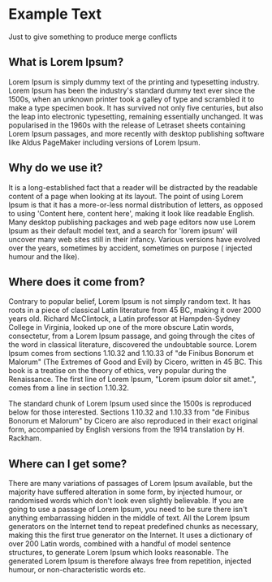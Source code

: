 # Example Text

Just to give something to produce merge conflicts

## What is Lorem Ipsum?

Lorem Ipsum is simply dummy text of the printing and typesetting industry. Lorem Ipsum has been the industry's standard
dummy text ever since the 1500s, when an unknown printer took a galley of type and scrambled it to make a type specimen
book. It has survived not only five centuries, but also the leap into electronic typesetting, remaining essentially
unchanged. It was popularised in the 1960s with the release of Letraset sheets containing Lorem Ipsum passages, and more
recently with desktop publishing software like Aldus PageMaker including versions of Lorem Ipsum.

## Why do we use it?

It is a long-established fact that a reader will be distracted by the readable content of a page when looking at its
layout. The point of using Lorem Ipsum is that it has a more-or-less normal distribution of letters, as opposed to
using 'Content here, content here', making it look like readable English. Many desktop publishing packages and web page
editors now use Lorem Ipsum as their default model text, and a search for 'lorem ipsum' will uncover many web sites
still in their infancy. Various versions have evolved over the years, sometimes by accident, sometimes on purpose (
injected humour and the like).

## Where does it come from?

Contrary to popular belief, Lorem Ipsum is not simply random text. It has roots in a piece of classical Latin literature
from 45 BC, making it over 2000 years old. Richard McClintock, a Latin professor at Hampden-Sydney College in Virginia,
looked up one of the more obscure Latin words, consectetur, from a Lorem Ipsum passage, and going through the cites of
the word in classical literature, discovered the undoubtable source. Lorem Ipsum comes from sections 1.10.32 and 1.10.33
of "de Finibus Bonorum et Malorum" (The Extremes of Good and Evil) by Cicero, written in 45 BC. This book is a treatise
on the theory of ethics, very popular during the Renaissance. The first line of Lorem Ipsum, "Lorem ipsum dolor sit
amet.", comes from a line in section 1.10.32.

The standard chunk of Lorem Ipsum used since the 1500s is reproduced below for those interested. Sections 1.10.32 and
1.10.33 from "de Finibus Bonorum et Malorum" by Cicero are also reproduced in their exact original form, accompanied by
English versions from the 1914 translation by H. Rackham.

## Where can I get some?

There are many variations of passages of Lorem Ipsum available, but the majority have suffered alteration in some form,
by injected humour, or randomised words which don't look even slightly believable. If you are going to use a passage of
Lorem Ipsum, you need to be sure there isn't anything embarrassing hidden in the middle of text. All the Lorem Ipsum
generators on the Internet tend to repeat predefined chunks as necessary, making this the first true generator on the
Internet. It uses a dictionary of over 200 Latin words, combined with a handful of model sentence structures, to
generate Lorem Ipsum which looks reasonable. The generated Lorem Ipsum is therefore always free from repetition,
injected humour, or non-characteristic words etc.
